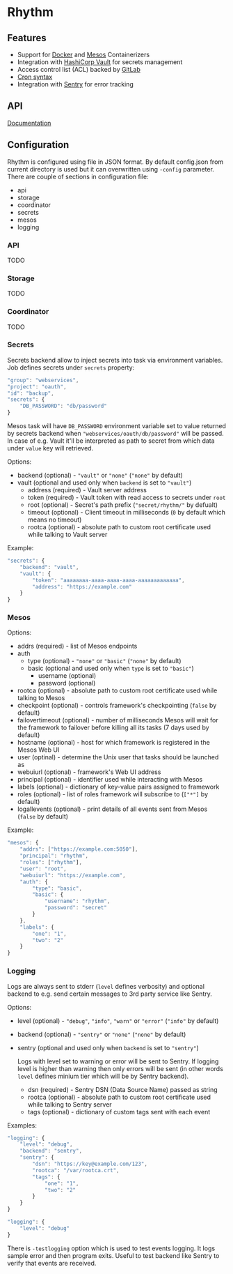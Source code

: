 # Rhythm

## Features

* Support for [Docker](https://mesos.apache.org/documentation/latest/docker-containerizer/) and [Mesos](https://mesos.apache.org/documentation/latest/mesos-containerizer/) Containerizers 
* Integration with [HashiCorp Vault](https://www.vaultproject.io/) for secrets management
* Access control list (ACL) backed by [GitLab](https://gitlab.com/)
* [Cron syntax](http://www.nncron.ru/help/EN/working/cron-format.htm)
* Integration with [Sentry](https://sentry.io/) for error tracking

## API

[Documentation](https://mlowicki.github.io/rhythm/api)

## Configuration

Rhythm is configured using file in JSON format. By default config.json from current  directory is used but it can overwritten using `-config` parameter.
There are couple of sections in configuration file:
* api
* storage
* coordinator
* secrets
* mesos
* logging

### API

TODO

### Storage

TODO

### Coordinator

TODO

### Secrets

Secrets backend allow to inject secrets into task via environment variables. Job defines secrets under `secrets` property:
```javascript
"group": "webservices",
"project": "oauth",
"id": "backup",
"secrets": {
    "DB_PASSWORD": "db/password"
}
```

Mesos task will have `DB_PASSWORD` environment variable set to value returned by secrets backend when `"webservices/oauth/db/password"` will be passed. In case of e.g. Vault it'll be interpreted as path to secret from which data under `value` key will retrieved.

Options:
* backend (optional) - `"vault"` or `"none"` (`"none"` by default)
* vault (optional and used only when `backend` is set to `"vault"`)
    * address (required) - Vault server address
    * token (required) - Vault token with read access to secrets under `root`
    * root (optional) - Secret's path prefix (`"secret/rhythm/"` by defualt)
    * timeout (optional) - Client timeout in milliseconds (`0` by default which means no timeout)
    * rootca (optional) - absolute path to custom root certificate used while talking to Vault server
    
Example:
```javascript
"secrets": {
    "backend": "vault",
    "vault": {
        "token": "aaaaaaaa-aaaa-aaaa-aaaa-aaaaaaaaaaaaa",
        "address": "https://example.com"
    }
}
```

### Mesos

Options:
* addrs (required) - list of Mesos endpoints
* auth
    * type (optional) - `"none"` or `"basic"` (`"none"` by default)
    * basic (optional and used only when `type` is set to `"basic"`)
        * username (optional)
        * password (optional)
* rootca (optional) - absolute path to custom root certificate used while talking to Mesos
* checkpoint (optional) - controls framework's checkpointing (`false` by default)
* failovertimeout (optional) - number of milliseconds Mesos will wait for the framework to failover before killing all its tasks (7 days used by default)
* hostname (optional) - host for which framework is registered in the Mesos Web UI
* user (optinal) - determine the Unix user that tasks should be launched as
* webuiurl (optional) - framework's Web UI address
* principal (optional) - identifier used while interacting with Mesos
* labels (optional) - dictionary of key-value pairs assigned to framework
* roles (optional) - list of roles framework will subscribe to (`["*"]` by default)
* logallevents (optional) - print details of all events sent from Mesos (`false` by default)

Example:
```javascript
"mesos": {
    "addrs": ["https://example.com:5050"],
    "principal": "rhythm",
    "roles": ["rhythm"],
    "user": "root",
    "webuiurl": "https://example.com",
    "auth": {
        "type": "basic",
        "basic": {
            "username": "rhythm",
            "password": "secret"
        }
    },
    "labels": {
        "one": "1",
        "two": "2"
    }
}
```

### Logging

Logs are always sent to stderr (`level` defines verbosity) and optional backend to e.g. send certain messages to 3rd party service like Sentry. 

Options:
* level (optional)  - `"debug"`, `"info"`, `"warn"` or `"error"` (`"info"` by default)
* backend (optional) - `"sentry"` or `"none"` (`"none"` by default)
* sentry (optional and used only when `backend` is set to `"sentry"`)

    Logs with level set to warning or error will be sent to Sentry. If logging level is higher than warning then only errors will be sent (in other words `level` defines minium tier which will be by Sentry backend).
    * dsn (required) - Sentry DSN (Data Source Name) passed as string
    * rootca (optional) - absolute path to custom root certificate used while talking to Sentry server
    * tags (optional) - dictionary of custom tags sent with each event

Examples:
```javascript
"logging": {
    "level": "debug",
    "backend": "sentry",
    "sentry": {
        "dsn": "https://key@example.com/123",
        "rootca": "/var/rootca.crt",
        "tags": {
            "one": "1",
            "two": "2"
        }
    }
}
```

```javascript
"logging": {
    "level": "debug"
}
```

There is `-testlogging` option which is used to test events logging. It logs sample error and then program exits. Useful to test backend like Sentry to verify that events are received.
